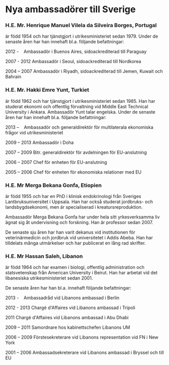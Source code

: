 # Nya ambassadörer till Sverige

### H.E. Mr. Henrique Manuel Vilela da Silveira Borges, Portugal

är född 1954 och har tjänstgjort i utrikesministeriet sedan 1979\.
Under de senaste åren har han innehaft bl.a. följande befattningar:

2012 \-    Ambassadör i Buenos Aires, sidoackrediterad till Paraguay

2007 \- 2012 Ambassadör i Seoul, sidoackrediterad till Nordkorea

2004 – 2007 Ambassadör i Riyadh, sidoackrediterad till Jemen, Kuwait och Bahrain

### H.E. Mr. Hakki Emre Yunt, Turkiet

är född 1962 och har tjänstgjort i utrikesministeriet sedan 1985\. Han har studerat ekonomi och offentlig förvaltning vid Middle East Technical University i Ankara. Ambassadör Yunt talar engelska. Under de senaste åren har han innehaft bl.a. följande befattningar:

2013 –    Ambassadör och generaldirektör för multilaterala ekonomiska frågor vid utrikesministeriet

2009 – 2013 Ambassadör i Doha

2007 – 2009 Bitr. generaldirektör för avdelningen för EU\-anslutning

2006 – 2007 Chef för enheten för EU\-anslutning

2005 – 2006 Chef för enheten för ekonomiska relationer med EU

### H.E. Mr Merga Bekana Gonfa, Etiopien

är född 1955 och har en PhD i klinisk endokrinologi från Sveriges Lantbruksuniversitet i Uppsala. Han har också studerat jordbruks\- och landsbygdsekonomi, men är specialiserad i kreatursreproduktion.

Ambassadör Merga Bekana Gonfa har under hela sitt yrkesverksamma liv ägnat sig åt undervisning och forskning. Han är professor sedan 2007\.

De senaste sju åren har han varit dekanus vid institutionen för veterinärmedicin och jordbruk vid universitetet i Addis Abeba. Han har tilldelats många utmärkelser och har publicerat en lång rad skrifter.

### H.E. Mr Hassan Saleh, Libanon

är född 1964 och har examen i biologi, offentlig administration och statsvetenskap från American University i Beirut. Han har arbetat vid det libanesiska utrikesministeriet sedan 2001\.

De senaste åren har han bl.a. innehaft följande befattningar:

2013 \-    Ambassadråd vid Libanons ambassad i Berlin

2012 \- 2013 Chargé d'Affaires vid Libanons ambassad i Tripoli

2011 Chargé d'Affaires vid Libanons ambassad i Abu Dhabi

2009 – 2011 Samordnare hos kabinettschefen Libanons UM

2006 – 2009 Förstesekreterare vid Libanons representation vid FN i New York

2001 – 2006 Ambassadsekreterare vid Libanons ambassad i Bryssel och till EU
